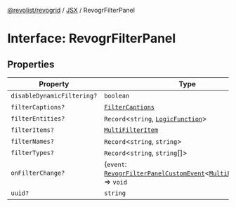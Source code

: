 [@revolist/revogrid](README.md) / [JSX](Namespace.JSX.md) / RevogrFilterPanel

# Interface: RevogrFilterPanel

## Properties

| Property | Type | Defined in |
| ------ | ------ | ------ |
| `disableDynamicFiltering?` | `boolean` | [src/components.d.ts:1673](https://github.com/revolist/revogrid/blob/74012ec30398bf39d0acc929bd7f7963856aba4e/src/components.d.ts#L1673) |
| `filterCaptions?` | [`FilterCaptions`](TypeAlias.FilterCaptions.md) | [src/components.d.ts:1674](https://github.com/revolist/revogrid/blob/74012ec30398bf39d0acc929bd7f7963856aba4e/src/components.d.ts#L1674) |
| `filterEntities?` | `Record`\<`string`, [`LogicFunction`](TypeAlias.LogicFunction.md)\> | [src/components.d.ts:1675](https://github.com/revolist/revogrid/blob/74012ec30398bf39d0acc929bd7f7963856aba4e/src/components.d.ts#L1675) |
| `filterItems?` | [`MultiFilterItem`](TypeAlias.MultiFilterItem.md) | [src/components.d.ts:1676](https://github.com/revolist/revogrid/blob/74012ec30398bf39d0acc929bd7f7963856aba4e/src/components.d.ts#L1676) |
| `filterNames?` | `Record`\<`string`, `string`\> | [src/components.d.ts:1677](https://github.com/revolist/revogrid/blob/74012ec30398bf39d0acc929bd7f7963856aba4e/src/components.d.ts#L1677) |
| `filterTypes?` | `Record`\<`string`, `string`[]\> | [src/components.d.ts:1678](https://github.com/revolist/revogrid/blob/74012ec30398bf39d0acc929bd7f7963856aba4e/src/components.d.ts#L1678) |
| `onFilterChange?` | (`event`: [`RevogrFilterPanelCustomEvent`](Interface.RevogrFilterPanelCustomEvent.md)\<[`MultiFilterItem`](TypeAlias.MultiFilterItem.md)\>) => `void` | [src/components.d.ts:1679](https://github.com/revolist/revogrid/blob/74012ec30398bf39d0acc929bd7f7963856aba4e/src/components.d.ts#L1679) |
| `uuid?` | `string` | [src/components.d.ts:1680](https://github.com/revolist/revogrid/blob/74012ec30398bf39d0acc929bd7f7963856aba4e/src/components.d.ts#L1680) |
